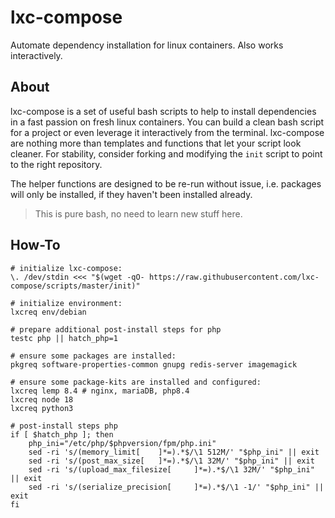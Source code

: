# lxc-compose

Automate dependency installation for linux containers. Also works interactively.

## About

lxc-compose is a set of useful bash scripts to help to install dependencies in a fast passion on fresh linux containers. You can build a clean bash script for a project or even leverage it interactively from the terminal. lxc-compose are nothing more than templates and functions that let your script look cleaner. For stability, consider forking and modifying the `init` script to point to the right repository.

The helper functions are designed to be re-run without issue, i.e. packages will only be installed, if they haven't been installed already.

> This is pure bash, no need to learn new stuff here.

## How-To

```
# initialize lxc-compose:
\. /dev/stdin <<< "$(wget -qO- https://raw.githubusercontent.com/lxc-compose/scripts/master/init)"

# initialize environment:
lxcreq env/debian

# prepare additional post-install steps for php
testc php || hatch_php=1

# ensure some packages are installed:
pkgreq software-properties-common gnupg redis-server imagemagick

# ensure some package-kits are installed and configured:
lxcreq lemp 8.4 # nginx, mariaDB, php8.4
lxcreq node 18
lxcreq python3

# post-install steps php
if [ $hatch_php ]; then
	php_ini="/etc/php/$phpversion/fpm/php.ini"
	sed -ri 's/(memory_limit[	 ]*=).*$/\1 512M/' "$php_ini" || exit
	sed -ri 's/(post_max_size[	 ]*=).*$/\1 32M/' "$php_ini" || exit
	sed -ri 's/(upload_max_filesize[	 ]*=).*$/\1 32M/' "$php_ini" || exit
	sed -ri 's/(serialize_precision[	 ]*=).*$/\1 -1/' "$php_ini" || exit
fi
```

